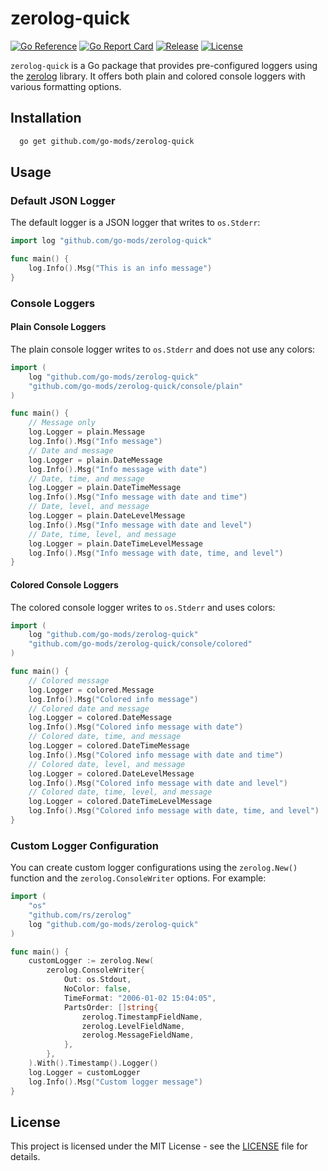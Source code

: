 # zerolog-quick

[![Go Reference](https://pkg.go.dev/badge/github.com/go-mods/zerolog-quick.svg)](https://pkg.go.dev/github.com/go-mods/zerolog-quick)
[![Go Report Card](https://goreportcard.com/badge/github.com/go-mods/zerolog-quick)](https://goreportcard.com/report/github.com/go-mods/zerolog-quick)
[![Release](https://img.shields.io/github/release/go-mods/zerolog-quick.svg?style=flat)](https://github.com/go-mods/zerolog-quick/releases)
[![License](https://img.shields.io/badge/License-MIT-blue.svg)](https://github.com/go-mods/zerolog-quick/blob/master/LICENSE.md)


`zerolog-quick` is a Go package that provides pre-configured loggers using the [zerolog](https://github.com/rs/zerolog) library. It offers both plain and colored console loggers with various formatting options.

## Installation

```bash
  go get github.com/go-mods/zerolog-quick
```

## Usage

### Default JSON Logger

The default logger is a JSON logger that writes to `os.Stderr`:

```go
import log "github.com/go-mods/zerolog-quick"

func main() {
    log.Info().Msg("This is an info message")
}
```

### Console Loggers

#### Plain Console Loggers

The plain console logger writes to `os.Stderr` and does not use any colors:

```go
import (
    log "github.com/go-mods/zerolog-quick"
    "github.com/go-mods/zerolog-quick/console/plain"
)

func main() {
    // Message only
    log.Logger = plain.Message
    log.Info().Msg("Info message")
    // Date and message
    log.Logger = plain.DateMessage
    log.Info().Msg("Info message with date")
    // Date, time, and message
    log.Logger = plain.DateTimeMessage
    log.Info().Msg("Info message with date and time")
    // Date, level, and message
    log.Logger = plain.DateLevelMessage
    log.Info().Msg("Info message with date and level")
    // Date, time, level, and message
    log.Logger = plain.DateTimeLevelMessage
    log.Info().Msg("Info message with date, time, and level")
}
```

#### Colored Console Loggers

The colored console logger writes to `os.Stderr` and uses colors:

```go
import (
    log "github.com/go-mods/zerolog-quick"
    "github.com/go-mods/zerolog-quick/console/colored"
)

func main() {
    // Colored message
    log.Logger = colored.Message
    log.Info().Msg("Colored info message")
    // Colored date and message
    log.Logger = colored.DateMessage
    log.Info().Msg("Colored info message with date")
    // Colored date, time, and message
    log.Logger = colored.DateTimeMessage
    log.Info().Msg("Colored info message with date and time")
    // Colored date, level, and message
    log.Logger = colored.DateLevelMessage
    log.Info().Msg("Colored info message with date and level")
    // Colored date, time, level, and message
    log.Logger = colored.DateTimeLevelMessage
    log.Info().Msg("Colored info message with date, time, and level")
}
```

### Custom Logger Configuration

You can create custom logger configurations using the `zerolog.New()` function and the `zerolog.ConsoleWriter` options. For example:

```go
import (
    "os"
    "github.com/rs/zerolog"
    log "github.com/go-mods/zerolog-quick"
)

func main() {
    customLogger := zerolog.New(
        zerolog.ConsoleWriter{
            Out: os.Stdout,
            NoColor: false,
            TimeFormat: "2006-01-02 15:04:05",
            PartsOrder: []string{
                zerolog.TimestampFieldName,
                zerolog.LevelFieldName,
                zerolog.MessageFieldName,
            },
		},
    ).With().Timestamp().Logger()
    log.Logger = customLogger
    log.Info().Msg("Custom logger message")
}
```
## License

This project is licensed under the MIT License - see the [LICENSE](LICENSE.md) file for details.
